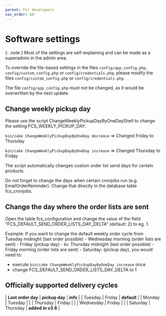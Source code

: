 ```yaml
---
parent: For developers
nav_order: 60
---
```


# Software settings

{: .note }
Most of the settings are self-explaining and can be made as a superadmin in the admin area.

To override the file-based settings in the files `config/app_config.php`, `config/custom_config.php` or `config/credentials.php`, please modify the files `config/custom_config.php` or `config/credentials.php`.

The file `config/app_config.php` must not be changed, as it would be overwritten by the next update.

## Change weekly pickup day
Please use the script ChangeWeeklyPickupDayByOneDayShell to change the setting FCS\_WEEKLY\_PICKUP\_DAY.

`bin/cake ChangeWeeklyPickupDayByOneDay decrease` => Changed Friday to Thursday

`bin/cake ChangeWeeklyPickupDayByOneDay increase` => Changed Thursday to Friday

The script automatically changes custom order list send days for certain products.

Do not forget to change the days when certain cronjobs run (e.g. EmailOrderReminder). Change that directly in the database table fcs_cronjobs.


## Change the day where the order lists are sent

Open the table fcs_configuration and change the value of the field "FCS_DEFAULT_SEND_ORDER_LISTS_DAY_DELTA" (default: 2) to eg. 1.

Example: If you want to change the default weekly order cycle from Tuesday midnight (last order possible) - Wednesday morning (order lists are sent) - Friday (pickup day) - to: Thursday midnight (last order possible) - Friday morning (order lists are sent) - Saturday: (pickup day), you would need to:

* execute `bin/cake ChangeWeeklyPickupDayByOneDay increase` once
* change FCS_DEFAULT_SEND_ORDER_LISTS_DAY_DELTA to 1


## Officially supported delivery cycles

| **Last order day** | **pickup day** | **info** |
| Tuesday | Friday | **default** |
| Monday | Tuesday | |
| Thursday | Friday | |
| Wednesday | Friday | |
| Saturday | Thursday | **added in v3.6** |

